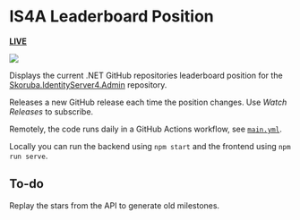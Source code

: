 # IS4A Leaderboard Position

[**LIVE**](https://tomashubelbauer.github.io/is4a-leaderboard)

![](https://github.com/tomashubelbauer/is4a-leaderboard/workflows/github-pages/badge.svg)

Displays the current .NET GitHub repositories leaderboard position for the
[Skoruba.IdentityServer4.Admin](https://github.com/skoruba/IdentityServer4.Admin) repository.

Releases a new GitHub release each time the position changes.
Use *Watch Releases* to subscribe.

Remotely, the code runs daily in a GitHub Actions workflow, see [`main.yml`](.github/workflows/main.yml).

Locally you can run the backend using `npm start` and the frontend using `npm run serve`.

## To-do

Replay the stars from the API to generate old milestones.
